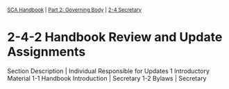 <sup><a href="/sca-handbook/index.html">SCA Handbook</a>  |  <a href="../02_governing_body/index.html">Part 2: Governing Body</a>  |  <a href="../02_governing_body/02-04_secretary.html">2-4 Secretary</a></sup>

# 2-4-2 Handbook Review and Update Assignments

Section Description | Individual Responsible for Updates
1 Introductory Material
1-1 Handbook Introduction | Secretary
1-2 Bylaws | Secretary
